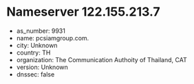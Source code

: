 # Nameserver 122.155.213.7

* as_number: 9931
* name: pcsiamgroup.com.
* city: Unknown
* country: TH
* organization: The Communication Authoity of Thailand, CAT
* version: Unknown
* dnssec: false
